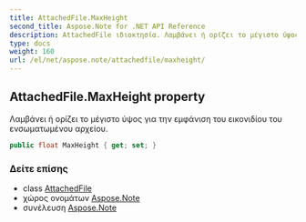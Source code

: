 ```yaml
---
title: AttachedFile.MaxHeight
second_title: Aspose.Note for .NET API Reference
description: AttachedFile ιδιοκτησία. Λαμβάνει ή ορίζει το μέγιστο ύψος για την εμφάνιση του εικονιδίου του ενσωματωμένου αρχείου.
type: docs
weight: 160
url: /el/net/aspose.note/attachedfile/maxheight/
---
```

## AttachedFile.MaxHeight property

Λαμβάνει ή ορίζει το μέγιστο ύψος για την εμφάνιση του εικονιδίου του ενσωματωμένου αρχείου.

```csharp
public float MaxHeight { get; set; }
```

### Δείτε επίσης

* class [AttachedFile](../)
* χώρος ονομάτων [Aspose.Note](../../attachedfile/)
* συνέλευση [Aspose.Note](../../../)


